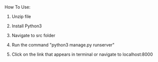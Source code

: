 How To Use: <br>

1. Unzip file<br>

2. Install Python3<br>

3. Navigate to src folder<br>

4. Run the command "python3 manage.py runserver"<br>

5. Click on the link that appears in terminal or navigate to localhost:8000<br>